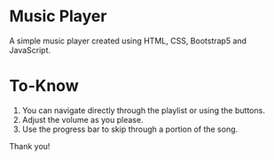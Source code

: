 # Music Player

A simple music player created using HTML, CSS, Bootstrap5 and JavaScript.

# To-Know

1. You can navigate directly through the playlist or using the buttons.
2. Adjust the volume as you please.
3. Use the progress bar to skip through a portion of the song.

Thank you!
